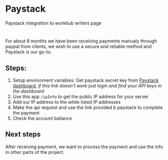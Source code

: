 # Paystack
Paystack integration to workhub writers page
#
For about 8 months we have been receiving payments manualy through paypal from clients, we wish to use a secure and reliable method and Paystack is our go-to.


## Steps:
1. Setup environment variables:
    Get paystack secret key from [Paystack dashboard](https://dashboard.paystack.com/#/settings/developers), *if this link doesn't work just login and find your API keys in the dashboard*
2. Use this app `/ipInfo` to get the public IP address for your server
3. Add our IP address to the white listed IP addresses
4. Make the api request and use the link provided b paystack to complete the payment
5. Check the account ballance


## Next steps
After receiving payment, we want to process the payment and use the info in other parts of the project